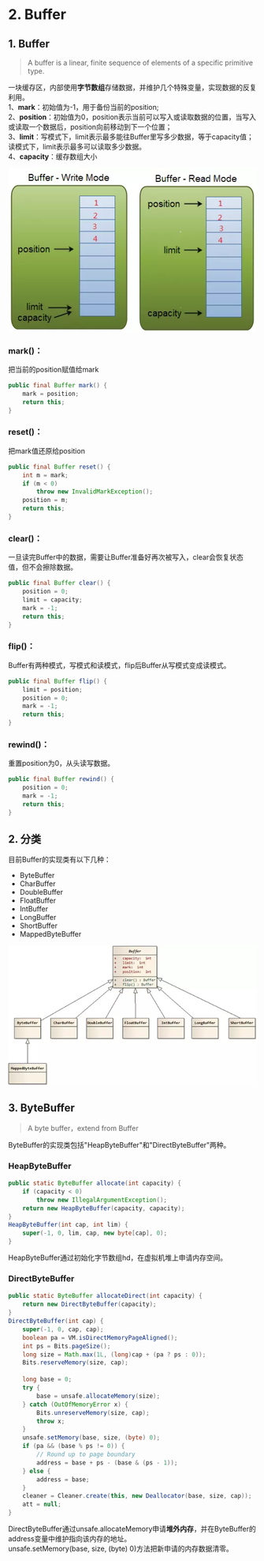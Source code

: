# 2. Buffer

## 1. Buffer

> A buffer is a linear, finite sequence of elements of a specific primitive type.

一块缓存区，内部使用**字节数组**存储数据，并维护几个特殊变量，实现数据的反复利用。  
 1、**mark**：初始值为-1，用于备份当前的position;  
 2、**position**：初始值为0，position表示当前可以写入或读取数据的位置，当写入或读取一个数据后，position向前移动到下一个位置；  
 3、**limit**：写模式下，limit表示最多能往Buffer里写多少数据，等于capacity值；读模式下，limit表示最多可以读取多少数据。  
 4、**capacity**：缓存数组大小

![](../../../.gitbook/assets/image%20%28277%29.png)

### **mark\(\)**：

把当前的position赋值给mark

```java
public final Buffer mark() {
    mark = position;
    return this;
}
```

### **reset\(\)**：

把mark值还原给position

```java
public final Buffer reset() {
    int m = mark;
    if (m < 0)
        throw new InvalidMarkException();
    position = m;
    return this;
}
```

### **clear\(\)**：

一旦读完Buffer中的数据，需要让Buffer准备好再次被写入，clear会恢复状态值，但不会擦除数据。

```java
public final Buffer clear() {
    position = 0;
    limit = capacity;
    mark = -1;
    return this;
}
```

### **flip\(\)**：

Buffer有两种模式，写模式和读模式，flip后Buffer从写模式变成读模式。

```java
public final Buffer flip() {
    limit = position;
    position = 0;
    mark = -1;
    return this;
}
```

### **rewind\(\)**：

重置position为0，从头读写数据。

```java
public final Buffer rewind() {
    position = 0;
    mark = -1;
    return this;
}
```

## 2. 分类

目前Buffer的实现类有以下几种：

* ByteBuffer
* CharBuffer
* DoubleBuffer
* FloatBuffer
* IntBuffer
* LongBuffer
* ShortBuffer
* MappedByteBuffer

![](../../../.gitbook/assets/image%20%28150%29.png)

## 3. ByteBuffer

> A byte buffer，extend from Buffer

ByteBuffer的实现类包括"HeapByteBuffer"和"DirectByteBuffer"两种。

### **HeapByteBuffer**

```java
public static ByteBuffer allocate(int capacity) {
    if (capacity < 0)
        throw new IllegalArgumentException();
    return new HeapByteBuffer(capacity, capacity);
}
HeapByteBuffer(int cap, int lim) {  
    super(-1, 0, lim, cap, new byte[cap], 0);
}
```

HeapByteBuffer通过初始化字节数组hd，在虚拟机堆上申请内存空间。

### **DirectByteBuffer**

```java
public static ByteBuffer allocateDirect(int capacity) {
    return new DirectByteBuffer(capacity);
}
DirectByteBuffer(int cap) {
    super(-1, 0, cap, cap);
    boolean pa = VM.isDirectMemoryPageAligned();
    int ps = Bits.pageSize();
    long size = Math.max(1L, (long)cap + (pa ? ps : 0));
    Bits.reserveMemory(size, cap);

    long base = 0;
    try {
        base = unsafe.allocateMemory(size);
    } catch (OutOfMemoryError x) {
        Bits.unreserveMemory(size, cap);
        throw x;
    }
    unsafe.setMemory(base, size, (byte) 0);
    if (pa && (base % ps != 0)) {
        // Round up to page boundary
        address = base + ps - (base & (ps - 1));
    } else {
        address = base;
    }
    cleaner = Cleaner.create(this, new Deallocator(base, size, cap));
    att = null;
}
```

DirectByteBuffer通过unsafe.allocateMemory申请**堆外内存**，并在ByteBuffer的address变量中维护指向该内存的地址。  
 unsafe.setMemory\(base, size, \(byte\) 0\)方法把新申请的内存数据清零。  
  


